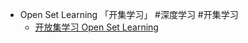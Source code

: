 - Open Set Learning 「开集学习」 #深度学习 #开集学习
	- [开放集学习 Open Set Learning](https://zhuanlan.zhihu.com/p/631899702)